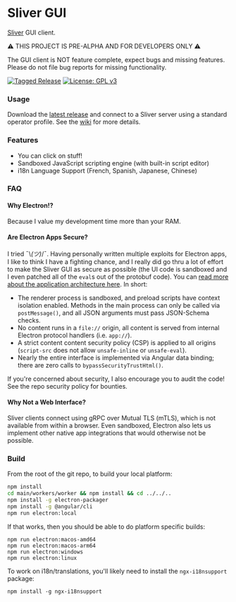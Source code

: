 # Sliver GUI

[Sliver](https://github.com/BishopFox/sliver) GUI client.

⚠️ THIS PROJECT IS PRE-ALPHA AND FOR DEVELOPERS ONLY ⚠️

The GUI client is NOT feature complete, expect bugs and missing features. Please do not file bug reports for missing functionality.


[![Tagged Release](https://github.com/BishopFox/sliver-gui/actions/workflows/autorelease.yml/badge.svg)](https://github.com/BishopFox/sliver-gui/actions/workflows/autorelease.yml) [![License: GPL v3](https://img.shields.io/badge/License-GPLv3-blue.svg)](https://www.gnu.org/licenses/gpl-3.0)

### Usage

Download the [latest release](https://github.com/BishopFox/sliver-gui/releases) and connect to a Sliver server using a standard operator profile. See the [wiki](https://github.com/BishopFox/sliver-gui/wiki) for more details.

### Features

* You can click on stuff!
* Sandboxed JavaScript scripting engine (with built-in script editor)
* i18n Language Support (French, Spanish, Japanese, Chinese)

### FAQ

#### Why Electron!?

Because I value my development time more than your RAM.

#### Are Electron Apps Secure?

I tried ¯\\_(ツ)_/¯. Having personally written multiple exploits for Electron apps, I like to think I have a fighting chance, and I really did go thru a lot of effort to make the Sliver GUI as secure as possible (the UI code is sandboxed and I even patched all of the `eval`s out of the protobuf code). You can [read more about the application architecture here](https://github.com/moloch--/reasonably-secure-electron). In short:
 * The renderer process is sandboxed, and preload scripts have context isolation enabled. Methods in the main process can only be called via `postMessage()`, and all JSON arguments must pass JSON-Schema checks.
 * No content runs in a `file://` origin, all content is served from internal Electron protocol handlers (i.e. `app://`).
 * A strict content content security policy (CSP) is applied to all origins (`script-src` does not allow `unsafe-inline` or `unsafe-eval`).
 * Nearly the entire interface is implemented via Angular data binding; there are zero calls to `bypassSecurityTrustHtml()`.

If you're concerned about security, I also encourage you to audit the code! See the repo security policy for bounties.

#### Why Not a Web Interface?

Sliver clients connect using gRPC over Mutual TLS (mTLS), which is not available from within a browser. Even sandboxed, Electron also lets us implement other native app integrations that would otherwise not be possible.


### Build

From the root of the git repo, to build your local platform:

```bash
npm install
cd main/workers/worker && npm install && cd ../../..
npm install -g electron-packager
npm install -g @angular/cli
npm run electron:local
```

If that works, then you should be able to do platform specific builds:

```
npm run electron:macos-amd64
npm run electron:macos-arm64
npm run electron:windows
npm run electron:linux
```

To work on i18n/translations, you'll likely need to install the `ngx-i18nsupport` package:

```
npm install -g ngx-i18nsupport
```
